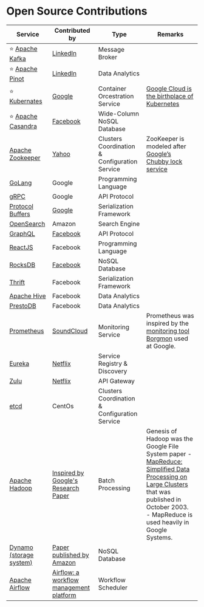 # Open Source Contributions

| Service                                                                                      | Contributed by                                                                                                                       | Type                                          | Remarks                                                                                                                                                                                                                                                                                                |
|----------------------------------------------------------------------------------------------|--------------------------------------------------------------------------------------------------------------------------------------|-----------------------------------------------|--------------------------------------------------------------------------------------------------------------------------------------------------------------------------------------------------------------------------------------------------------------------------------------------------------|
| :star: [Apache Kafka](../4_MessageBrokersEDA/Kafka/Readme.md)                                | [LinkedIn](https://engineering.linkedin.com/blog/2019/apache-kafka-trillion-messages)                                                | Message Broker                                |                                                                                                                                                                                                                                                                                                        |
| :star: [Apache Pinot](../6_BigDataServices/DataStorage/DataWarehouses/ApachePinot.md)        | [LinkedIn](https://www.linkedin.com/blog/engineering/open-source/apache-pinot-030-update)                                            | Data Analytics                                |                                                                                                                                                                                                                                                                                                        |
| :star: [Kubernates](../9_Container&OrchestrationServices/Kubernates/Readme.md)               | [Google](https://cloud.google.com/learn/what-is-kubernetes)                                                                          | Container Orcestration Service                | [Google Cloud is the birthplace of Kubernetes](https://cloud.google.com/learn/what-is-kubernetes)                                                                                                                                                                                                      |
| :star: [Apache Casandra](../3_DatabaseServices/11_WideColumn-Databases/ApacheCasandra.md)    | [Facebook](https://cassandra.apache.org/_/index.html)                                                                                | Wide-Column NoSQL Database                    |                                                                                                                                                                                                                                                                                                        |
| [Apache Zookeeper](../10_ClusterCoordinationServices/ApacheZookeeper.md)                     | [Yahoo](https://en.wikipedia.org/wiki/Apache_ZooKeeper)                                                                              | Clusters Coordination & Configuration Service | ZooKeeper is modeled after [Google’s Chubby lock service](https://people.cs.rutgers.edu/~pxk/417/notes/chubby.html)                                                                                                                                                                                    |
| [GoLang](https://github.com/Anshul619/golang)                                                | Google                                                                                                                               | Programming Language                          |                                                                                                                                                                                                                                                                                                        |
| [gRPC](../8_APIProtocols/gRPC.md)                                                            | Google                                                                                                                               | API Protocol                                  |                                                                                                                                                                                                                                                                                                        |
| [Protocol Buffers](../8_APIProtocols/SerializationFrameworks/ProtocolBuffers.md)             | [Google](https://protobuf.dev/)                                                                                                      | Serialization Framework                       |                                                                                                                                                                                                                                                                                                        |
| [OpenSearch](../2_AWSServices/6_DatabaseServices/Search-Databases/AmazonOpenSearch.md)       | Amazon                                                                                                                               | Search Engine                                 |                                                                                                                                                                                                                                                                                                        |
| [GraphQL](../8_APIProtocols/GraphQL.md)                                                      | [Facebook](https://buddy.works/tutorials/what-is-graphql-and-why-facebook-felt-the-need-to-build-it#why-facebook-built-graphql)      | API Protocol                                  |                                                                                                                                                                                                                                                                                                        |
| [ReactJS](https://github.com/Anshul619/Programming-Languages/tree/main/4_FrontEnd/React.md)  | Facebook                                                                                                                             | Programming Language                          |                                                                                                                                                                                                                                                                                                        |
| [RocksDB](../3_DatabaseServices/14_EmbededKeyValue-Databases/RocksDB.md)                     | [Facebook](https://engineering.fb.com/2013/11/21/core-data/under-the-hood-building-and-open-sourcing-rocksdb/)                       | NoSQL Database                                |                                                                                                                                                                                                                                                                                                        |
| [Thrift](../8_APIProtocols/SerializationFrameworks/Thrift.md)                                | Facebook                                                                                                                             | Serialization Framework                       |                                                                                                                                                                                                                                                                                                        |
| [Apache Hive](../6_BigDataServices/DataConsumption/ApacheHive.md)                            | Facebook                                                                                                                             | Data Analytics                                |                                                                                                                                                                                                                                                                                                        |
| [PrestoDB](../6_BigDataServices/DataConsumption/PrestoDB.md)                                 | Facebook                                                                                                                             | Data Analytics                                |                                                                                                                                                                                                                                                                                                        |
| [Prometheus](../12_ObservabilityLogsServices/Prometheus.md)                                  | [SoundCloud](https://soundcloud.com/)                                                                                                | Monitoring Service                            | Prometheus was inspired by the [monitoring tool Borgmon](https://sre.google/sre-book/practical-alerting/) used at Google.                                                                                                                                                                              |
| [Eureka](../5_MicroServicesSOA/2_ServiceRegistry&Discovery/Eureka.md)                        | [Netflix](https://netflixtechblog.com/netflix-shares-cloud-load-balancing-and-failover-tool-eureka-c10647ef95e5)                     | Service Registry & Discovery                  |                                                                                                                                                                                                                                                                                                        |
| [Zulu](../5_MicroServicesSOA/1_APIGateway/ZuluAPIGateway.md)                                 | [Netflix](https://netflixtechblog.com/netflix-shares-cloud-load-balancing-and-failover-tool-eureka-c10647ef95e5)                     | API Gateway                                   |                                                                                                                                                                                                                                                                                                        |
| [etcd](../10_ClusterCoordinationServices/etcd.md)                                            | CentOs                                                                                                                               | Clusters Coordination & Configuration Service |                                                                                                                                                                                                                                                                                                        |
| [Apache Hadoop](../6_BigDataServices/ApacheHadoop/Readme.md)                                 | [Inspired by Google's Research Paper](https://en.wikipedia.org/wiki/Apache_Hadoop)                                                   | Batch Processing                              | Genesis of Hadoop was the Google File System paper - [MapReduce: Simplified Data Processing on Large Clusters](https://static.googleusercontent.com/media/research.google.com/en//archive/mapreduce-osdi04.pdf) that was published in October 2003.<br/>- MapReduce is used heavily in Google Systems. |
| [Dynamo (storage system)](../3_DatabaseServices/5_DatabaseInternals/DynamoStyleDatabases.md) | [Paper published by Amazon](https://www.allthingsdistributed.com/files/amazon-dynamo-sosp2007.pdf)                                   | NoSQL Database                                |                                                                                                                                                                                                                                                                                                        |
| [Apache Airflow](../6_BigDataServices/WorkflowSchedulers/ApacheAirflow.md)                   | [Airflow: a workflow management platform](https://medium.com/airbnb-engineering/airflow-a-workflow-management-platform-46318b977fd8) | Workflow Scheduler                            |                                                                                                                                                                                                                                                                                                        |